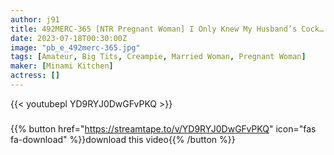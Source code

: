 ```yaml
---
author: j91
title: 492MERC-365 [NTR Pregnant Woman] I Only Knew My Husband’s Cock… A Busty Pregnant Woman Who Forgets Herself And Feels Good About Other People’s Cocks
date: 2023-07-18T00:30:00Z
image: "pb_e_492merc-365.jpg"
tags: [Amateur, Big Tits, Creampie, Married Woman, Pregnant Woman]
maker: [Minami Kitchen]
actress: []
---
```



{{< youtubepl YD9RYJ0DwGFvPKQ >}}
###

{{% button href="https://streamtape.to/v/YD9RYJ0DwGFvPKQ" icon="fas fa-download" %}}download this video{{% /button %}}

